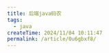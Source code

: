```yaml
---
title: 后端java码农
tags:
  - java
createTime: 2024/11/04 10:11:47
permalink: /article/0u6gbxf8/
---
```



